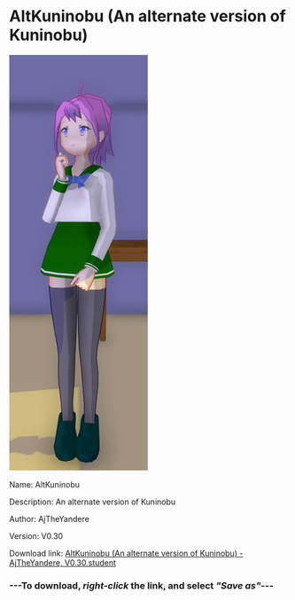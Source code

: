 # AltKuninobu (An alternate version of Kuninobu)

<img src = "https://raw.githubusercontent.com/Arbiter1223/Daigaku-Gurashi-Custom-Students/master/Students/Files/AltKuninobu%20(An%20alternate%20version%20of%20Kuninobu).png">

Name: AltKuninobu

Description: An alternate version of Kuninobu

Author: AjTheYandere

Version: V0.30

Download link: <a href="https://raw.githubusercontent.com/Arbiter1223/Daigaku-Gurashi-Custom-Students/master/Students/Files/AltKuninobu%20(An%20alternate%20version%20of%20Kuninobu)%20-%20AjTheYandere%2C%20V0.30.student">AltKuninobu (An alternate version of Kuninobu) - AjTheYandere, V0.30.student</a>

### ---**To download, _right-click_ the link, and select _"Save as"_**---
